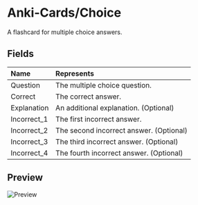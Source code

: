 # Anki-Cards/Choice
A flashcard for multiple choice answers.

## Fields

|Name|Represents|
|:--|:--|
|Question|The multiple choice question.|
|Correct|The correct answer.|
|Explanation|An additional explanation. (Optional)|
|Incorrect_1|The first incorrect answer.|
|Incorrect_2|The second incorrect answer. (Optional)|
|Incorrect_3|The third incorrect answer. (Optional)|
|Incorrect_4|The fourth incorrect answer. (Optional)|

## Preview

![Preview](https://github.com/eth-p/Anki-Cards/raw/master/Choice/Preview.png)
